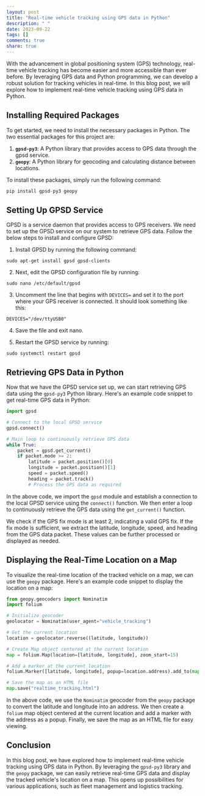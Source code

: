 ```yaml
---
layout: post
title: "Real-time vehicle tracking using GPS data in Python"
description: " "
date: 2023-09-22
tags: []
comments: true
share: true
---
```


With the advancement in global positioning system (GPS) technology, real-time vehicle tracking has become easier and more accessible than ever before. By leveraging GPS data and Python programming, we can develop a robust solution for tracking vehicles in real-time. In this blog post, we will explore how to implement real-time vehicle tracking using GPS data in Python.

## Installing Required Packages

To get started, we need to install the necessary packages in Python. The two essential packages for this project are:

1. **`gpsd-py3`**: A Python library that provides access to GPS data through the gpsd service.
2. **`geopy`**: A Python library for geocoding and calculating distance between locations.

To install these packages, simply run the following command:

```python
pip install gpsd-py3 geopy
```

## Setting Up GPSD Service

GPSD is a service daemon that provides access to GPS receivers. We need to set up the GPSD service on our system to retrieve GPS data. Follow the below steps to install and configure GPSD:

1. Install GPSD by running the following command:

```shell
sudo apt-get install gpsd gpsd-clients
```

2. Next, edit the GPSD configuration file by running:

```shell
sudo nano /etc/default/gpsd
```

3. Uncomment the line that begins with `DEVICES=` and set it to the port where your GPS receiver is connected. It should look something like this:

```shell
DEVICES="/dev/ttyUSB0"
```

4. Save the file and exit nano.

5. Restart the GPSD service by running:

```shell
sudo systemctl restart gpsd
```

## Retrieving GPS Data in Python

Now that we have the GPSD service set up, we can start retrieving GPS data using the `gpsd-py3` Python library. Here's an example code snippet to get real-time GPS data in Python:

```python
import gpsd

# Connect to the local GPSD service
gpsd.connect()

# Main loop to continuously retrieve GPS data
while True:
    packet = gpsd.get_current()
    if packet.mode >= 2:
        latitude = packet.position()[0]
        longitude = packet.position()[1]
        speed = packet.speed()
        heading = packet.track()
        # Process the GPS data as required
```

In the above code, we import the `gpsd` module and establish a connection to the local GPSD service using the `connect()` function. We then enter a loop to continuously retrieve the GPS data using the `get_current()` function.

We check if the GPS fix mode is at least 2, indicating a valid GPS fix. If the fix mode is sufficient, we extract the latitude, longitude, speed, and heading from the GPS data packet. These values can be further processed or displayed as needed.

## Displaying the Real-Time Location on a Map

To visualize the real-time location of the tracked vehicle on a map, we can use the `geopy` package. Here's an example code snippet to display the location on a map:

```python
from geopy.geocoders import Nominatim
import folium

# Initialize geocoder
geolocator = Nominatim(user_agent="vehicle_tracking")

# Get the current location
location = geolocator.reverse((latitude, longitude))

# Create Map object centered at the current location
map = folium.Map(location=[latitude, longitude], zoom_start=15)

# Add a marker at the current location
folium.Marker([latitude, longitude], popup=location.address).add_to(map)

# Save the map as an HTML file
map.save("realtime_tracking.html")
```

In the above code, we use the `Nominatim` geocoder from the `geopy` package to convert the latitude and longitude into an address. We then create a `folium` map object centered at the current location and add a marker with the address as a popup. Finally, we save the map as an HTML file for easy viewing.

## Conclusion

In this blog post, we have explored how to implement real-time vehicle tracking using GPS data in Python. By leveraging the `gpsd-py3` library and the `geopy` package, we can easily retrieve real-time GPS data and display the tracked vehicle's location on a map. This opens up possibilities for various applications, such as fleet management and logistics tracking.